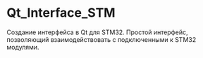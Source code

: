 # Qt_Interface_STM
Создание интерфейса в Qt для STM32. Простой интерфейс, позволяющий взаимодействовать с подключенными к STM32 модулями.
